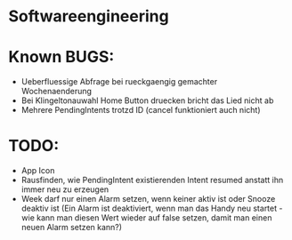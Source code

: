 Softwareengineering
===================

Known BUGS:
===========
- Ueberfluessige Abfrage bei rueckgaengig gemachter Wochenaenderung
- Bei Klingeltonauwahl Home Button druecken bricht das Lied nicht ab
- Mehrere PendingIntents trotzd ID (cancel funktioniert auch nicht)

TODO:
===========
- App Icon
- Rausfinden, wie PendingIntent existierenden Intent resumed anstatt ihn immer neu zu erzeugen
- Week darf nur einen Alarm setzen, wenn keiner aktiv ist oder Snooze deaktiv ist (Ein Alarm ist deaktiviert, wenn man das Handy neu startet - wie kann man diesen Wert wieder auf false setzen, damit man einen neuen Alarm setzen kann?)
